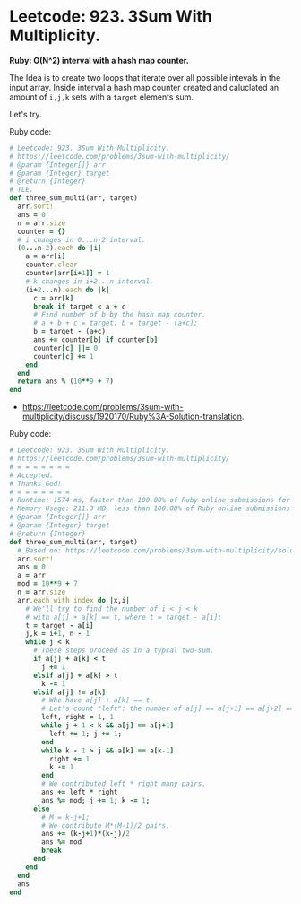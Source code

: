 # Leetcode: 923. 3Sum With Multiplicity.

**Ruby: O(N^2) interval with a hash map counter.**

The Idea is to create two loops that iterate over all possible intevals in the input array. Inside interval a hash map counter created and caluclated an amount of `i,j,k` sets with a `target` elements sum.

Let's try.

Ruby code:
```Ruby
# Leetcode: 923. 3Sum With Multiplicity.
# https://leetcode.com/problems/3sum-with-multiplicity/
# @param {Integer[]} arr
# @param {Integer} target
# @return {Integer}
# TLE.
def three_sum_multi(arr, target)
  arr.sort!
  ans = 0
  n = arr.size
  counter = {}
  # i changes in 0...n-2 interval.
  (0...n-2).each do |i|
    a = arr[i]
    counter.clear
    counter[arr[i+1]] = 1
    # k changes in i+2...n interval.
    (i+2...n).each do |k|
      c = arr[k]
      break if target < a + c
      # Find number of b by the hash map counter.
      # a + b + c = target; b = target - (a+c);
      b = target - (a+c)
      ans += counter[b] if counter[b]
      counter[c] ||= 0
      counter[c] += 1
    end
  end
  return ans % (10**9 + 7)
end
```

- https://leetcode.com/problems/3sum-with-multiplicity/discuss/1920170/Ruby%3A-Solution-translation.
 
Ruby code:
```Ruby
# Leetcode: 923. 3Sum With Multiplicity.
# https://leetcode.com/problems/3sum-with-multiplicity/
# = = = = = = =
# Accepted.
# Thanks God!
# = = = = = = =
# Runtime: 1574 ms, faster than 100.00% of Ruby online submissions for 3Sum With Multiplicity.
# Memory Usage: 211.3 MB, less than 100.00% of Ruby online submissions for 3Sum With Multiplicity.
# @param {Integer[]} arr
# @param {Integer} target
# @return {Integer}
def three_sum_multi(arr, target)
  # Based on: https://leetcode.com/problems/3sum-with-multiplicity/solution/
  arr.sort!
  ans = 0
  a = arr
  mod = 10**9 + 7
  n = arr.size
  arr.each_with_index do |x,i|
    # We'll try to find the number of i < j < k
    # with a[j] + a[k] == t, where t = target - a[i];
    t = target - a[i]
    j,k = i+1, n - 1
    while j < k
      # These steps proceed as in a typcal two-sum.
      if a[j] + a[k] < t
        j += 1
      elsif a[j] + a[k] > t
        k -= 1
      elsif a[j] != a[k]
        # Whe have a[j] + a[k] == t.
        # Let's count "left": the number of a[j] == a[j+1] == a[j+2] == ...
        left, right = 1, 1
        while j + 1 < k && a[j] == a[j+1]
          left += 1; j += 1;
        end
        while k - 1 > j && a[k] == a[k-1]
          right += 1
          k -= 1
        end
        # We contributed left * right many pairs.
        ans += left * right
        ans %= mod; j += 1; k -= 1;
      else
        # M = k-j+1;
        # We contribute M*(M-1)/2 pairs.
        ans += (k-j+1)*(k-j)/2
        ans %= mod
        break
      end
    end
  end
  ans
end
```
